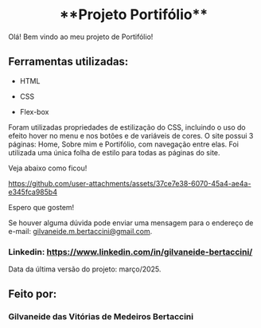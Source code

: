 <h1 align="center">**Projeto Portifólio**</h1>
Olá! Bem vindo ao meu projeto de Portifólio!

## Ferramentas utilizadas:

* HTML

* CSS

* Flex-box

 
Foram utilizadas propriedades de estilização do CSS, incluindo o uso do efeito hover no menu e nos botões e de variáveis de cores. O site possui 3 páginas: Home, Sobre mim e Portifólio, com navegação entre elas. Foi utilizada uma única folha de estilo para todas as páginas do site. 

Veja abaixo como ficou!


https://github.com/user-attachments/assets/37ce7e38-6070-45a4-ae4a-e345fca985b4



Espero que gostem! 

Se houver alguma dúvida pode enviar uma mensagem para o endereço de e-mail: gilvaneide.m.bertaccini@gmail.com.
### Linkedin: https://www.linkedin.com/in/gilvaneide-bertaccini/

Data da última versão do projeto: março/2025.

## Feito por:

### Gilvaneide das Vitórias de Medeiros Bertaccini

